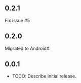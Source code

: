## 0.2.1

Fix issue #5

## 0.2.0

Migrated to AndroidX

## 0.0.1

* TODO: Describe initial release.
